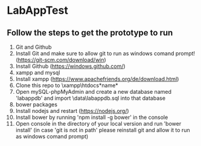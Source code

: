 # LabAppTest
## Follow the steps to get the prototype to run

1. Git and Github
  1. Install Git and make sure to allow git to run as windows comand prompt!  (https://git-scm.com/download/win)
  2. Install Github (https://windows.github.com/)
2. xampp and mysql
  1. Install xampp (https://www.apachefriends.org/de/download.html)
  2. Clone this repo to \xampp\htdocs\*name*
  3. Open mySQL-phpMyAdmin and create a new database named 'labappdb' and import \data\labappdb.sql into that database
3. bower packages
  1. Install nodejs and restart (https://nodejs.org/)
  2. Install bower by running 'npm install -g bower' in the console
  3. Open console in the directory of your local version and run 'bower install' (in case 'git is not in path' please reinstall git and allow it to run as windows comand prompt)
